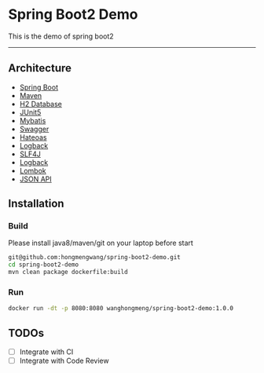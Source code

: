 # Spring Boot2 Demo
This is the demo of spring boot2

- - -
## Architecture
* [Spring Boot](https://projects.spring.io/spring-boot)
* [Maven](https://maven.apache.org)
* [H2 Database](http://www.h2database.com/html/main.html)
* [JUnit5](https://junit.org/junit5)
* [Mybatis](http://www.mybatis.org/mybatis-3)
* [Swagger](http://springfox.github.io/springfox/docs/current)
* [Hateoas](https://projects.spring.io/spring-hateoas)
* [Logback](https://logback.qos.ch)
* [SLF4J](https://www.slf4j.org)
* [Logback](https://logback.qos.ch)
* [Lombok](https://projectlombok.org)
* [JSON API](http://jsonapi.org/recommendations)

## Installation
### Build
Please install java8/maven/git on your laptop before start
```sh
git@github.com:hongmengwang/spring-boot2-demo.git
cd spring-boot2-demo
mvn clean package dockerfile:build
```
### Run
```sh
docker run -dt -p 8080:8080 wanghongmeng/spring-boot2-demo:1.0.0
```

## TODOs
- [ ] Integrate with CI
- [ ] Integrate with Code Review
